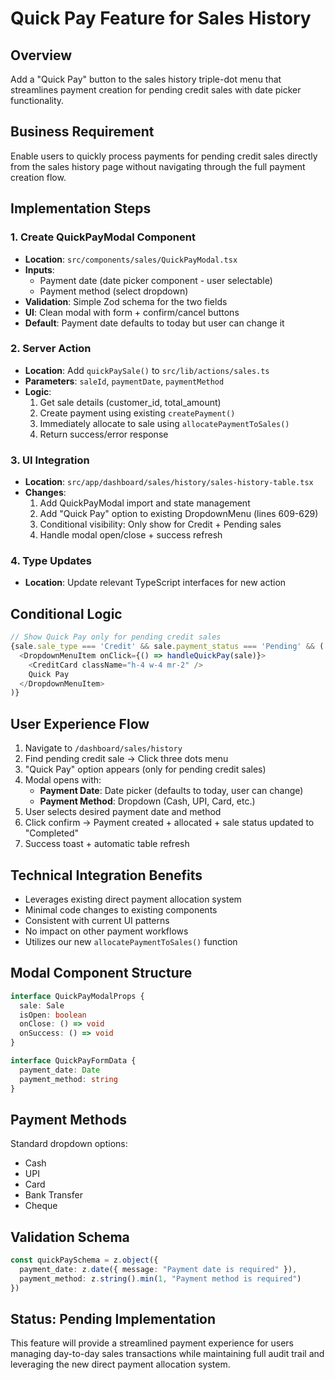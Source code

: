 # Quick Pay Feature for Sales History

## Overview
Add a "Quick Pay" button to the sales history triple-dot menu that streamlines payment creation for pending credit sales with date picker functionality.

## Business Requirement
Enable users to quickly process payments for pending credit sales directly from the sales history page without navigating through the full payment creation flow.

## Implementation Steps

### 1. Create QuickPayModal Component
- **Location**: `src/components/sales/QuickPayModal.tsx`
- **Inputs**:
  - Payment date (date picker component - user selectable)
  - Payment method (select dropdown)
- **Validation**: Simple Zod schema for the two fields
- **UI**: Clean modal with form + confirm/cancel buttons
- **Default**: Payment date defaults to today but user can change it

### 2. Server Action
- **Location**: Add `quickPaySale()` to `src/lib/actions/sales.ts`
- **Parameters**: `saleId`, `paymentDate`, `paymentMethod`
- **Logic**:
  1. Get sale details (customer_id, total_amount)
  2. Create payment using existing `createPayment()`
  3. Immediately allocate to sale using `allocatePaymentToSales()`
  4. Return success/error response

### 3. UI Integration
- **Location**: `src/app/dashboard/sales/history/sales-history-table.tsx`
- **Changes**:
  1. Add QuickPayModal import and state management
  2. Add "Quick Pay" option to existing DropdownMenu (lines 609-629)
  3. Conditional visibility: Only show for Credit + Pending sales
  4. Handle modal open/close + success refresh

### 4. Type Updates
- **Location**: Update relevant TypeScript interfaces for new action

## Conditional Logic
```typescript
// Show Quick Pay only for pending credit sales
{sale.sale_type === 'Credit' && sale.payment_status === 'Pending' && (
  <DropdownMenuItem onClick={() => handleQuickPay(sale)}>
    <CreditCard className="h-4 w-4 mr-2" />
    Quick Pay
  </DropdownMenuItem>
)}
```

## User Experience Flow
1. Navigate to `/dashboard/sales/history`
2. Find pending credit sale → Click three dots menu
3. "Quick Pay" option appears (only for pending credit sales)
4. Modal opens with:
   - **Payment Date**: Date picker (defaults to today, user can change)
   - **Payment Method**: Dropdown (Cash, UPI, Card, etc.)
5. User selects desired payment date and method
6. Click confirm → Payment created + allocated + sale status updated to "Completed"
7. Success toast + automatic table refresh

## Technical Integration Benefits
- Leverages existing direct payment allocation system
- Minimal code changes to existing components
- Consistent with current UI patterns
- No impact on other payment workflows
- Utilizes our new `allocatePaymentToSales()` function

## Modal Component Structure
```typescript
interface QuickPayModalProps {
  sale: Sale
  isOpen: boolean
  onClose: () => void
  onSuccess: () => void
}

interface QuickPayFormData {
  payment_date: Date
  payment_method: string
}
```

## Payment Methods
Standard dropdown options:
- Cash
- UPI
- Card
- Bank Transfer
- Cheque

## Validation Schema
```typescript
const quickPaySchema = z.object({
  payment_date: z.date({ message: "Payment date is required" }),
  payment_method: z.string().min(1, "Payment method is required")
})
```

## Status: Pending Implementation
This feature will provide a streamlined payment experience for users managing day-to-day sales transactions while maintaining full audit trail and leveraging the new direct payment allocation system.
